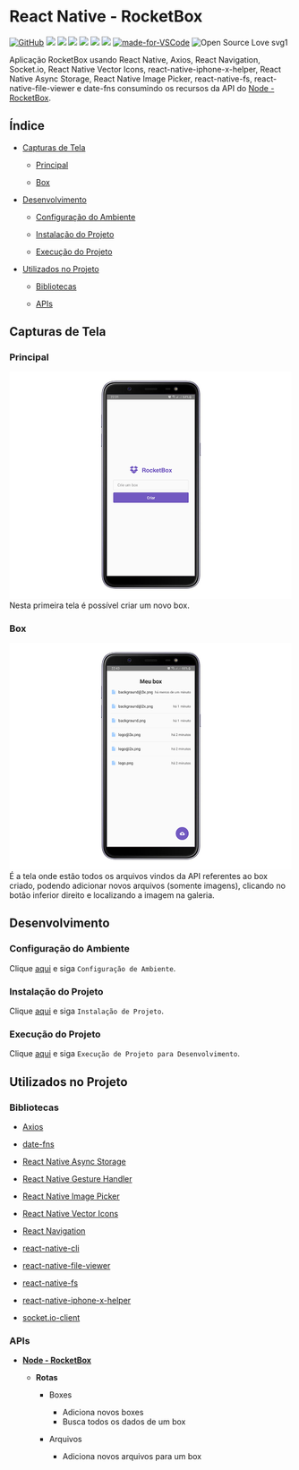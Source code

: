 # React Native - RocketBox

[![GitHub](https://img.shields.io/github/license/mashape/apistatus.svg)](https://github.com/osvaldokalvaitir/react-native-rocketbox/blob/master/LICENSE)
![](https://img.shields.io/github/package-json/v/osvaldokalvaitir/react-native-rocketbox.svg)
![](https://img.shields.io/github/last-commit/osvaldokalvaitir/react-native-rocketbox.svg?color=red)
![](https://img.shields.io/github/languages/top/osvaldokalvaitir/react-native-rocketbox.svg?color=yellow)
![](https://img.shields.io/github/languages/count/osvaldokalvaitir/react-native-rocketbox.svg?color=lightgrey)
![](https://img.shields.io/github/languages/code-size/osvaldokalvaitir/react-native-rocketbox.svg)
![](https://img.shields.io/github/repo-size/osvaldokalvaitir/react-native-rocketbox.svg?color=blueviolet)
[![made-for-VSCode](https://img.shields.io/badge/Made%20for-VSCode-1f425f.svg)](https://code.visualstudio.com/)
![Open Source Love svg1](https://badges.frapsoft.com/os/v1/open-source.svg?v=103)

Aplicação RocketBox usando React Native, Axios, React Navigation, Socket.io, React Native Vector Icons, react-native-iphone-x-helper, React Native Async Storage, React Native Image Picker, react-native-fs, react-native-file-viewer e date-fns consumindo os recursos da API do [Node - RocketBox](https://github.com/osvaldokalvaitir/node-rocketbox).

## Índice

- [Capturas de Tela](#capturas-de-tela)

  - [Principal](#principal)

  - [Box](#box)

- [Desenvolvimento](#desenvolvimento)

  - [Configuração do Ambiente](#configuração-do-ambiente)

  - [Instalação do Projeto](#instalação-do-projeto)

  - [Execução do Projeto](#execução-do-projeto)

- [Utilizados no Projeto](#utilizados-no-projeto)

  - [Bibliotecas](#bibliotecas)

  - [APIs](#apis)

## Capturas de Tela

### Principal

![Main](/.github/assets/main.png)
Nesta primeira tela é possível criar um novo box.

### Box

![Box](/.github/assets/box.png)
É a tela onde estão todos os arquivos vindos da API referentes ao box criado, podendo adicionar novos arquivos (somente imagens), clicando no botão inferior direito e localizando a imagem na galeria.

## Desenvolvimento

### Configuração do Ambiente

Clique [aqui](https://github.com/osvaldokalvaitir/projects-settings/blob/master/README.md) e siga `Configuração de Ambiente`.

### Instalação do Projeto

Clique [aqui](https://github.com/osvaldokalvaitir/projects-settings/blob/master/nodejs/nodejs.md) e siga `Instalação de Projeto`.

### Execução do Projeto

Clique [aqui](https://github.com/osvaldokalvaitir/projects-settings/blob/master/nodejs/libs/react-native-cli.md) e siga `Execução de Projeto para Desenvolvimento`.

## Utilizados no Projeto

### Bibliotecas

- [Axios](https://github.com/osvaldokalvaitir/projects-settings/blob/master/nodejs/libs/axios.md)

- [date-fns](https://github.com/osvaldokalvaitir/projects-settings/blob/master/nodejs/libs/date-fns.md)

- [React Native Async Storage](https://github.com/osvaldokalvaitir/projects-settings/blob/master/nodejs/libs/@react-native-community-async-storage.md)

- [React Native Gesture Handler](https://github.com/osvaldokalvaitir/projects-settings/blob/master/nodejs/libs/react-native-gesture-handler.md)

- [React Native Image Picker](https://github.com/osvaldokalvaitir/projects-settings/blob/master/nodejs/libs/react-native-image-picker.md)

- [React Native Vector Icons](https://github.com/osvaldokalvaitir/projects-settings/blob/master/nodejs/libs/react-native-vector-icons.md)

- [React Navigation](https://github.com/osvaldokalvaitir/projects-settings/blob/master/nodejs/libs/react-navigation.md)

- [react-native-cli](https://github.com/osvaldokalvaitir/projects-settings/blob/master/nodejs/libs/react-native-cli.md)

- [react-native-file-viewer](https://github.com/osvaldokalvaitir/projects-settings/blob/master/nodejs/libs/react-native-file-viewer.md)

- [react-native-fs](https://github.com/osvaldokalvaitir/projects-settings/blob/master/nodejs/libs/react-native-fs.md)

- [react-native-iphone-x-helper](https://github.com/osvaldokalvaitir/projects-settings/blob/master/nodejs/libs/react-native-iphone-x-helper.md)

- [socket.io-client](https://github.com/osvaldokalvaitir/projects-settings/blob/master/nodejs/libs/socketio-client.md)

### APIs

- **[Node - RocketBox](https://github.com/osvaldokalvaitir/node-rocketbox)**

  - **Rotas**

    - Boxes

      - Adiciona novos boxes
      - Busca todos os dados de um box

    - Arquivos

      - Adiciona novos arquivos para um box
